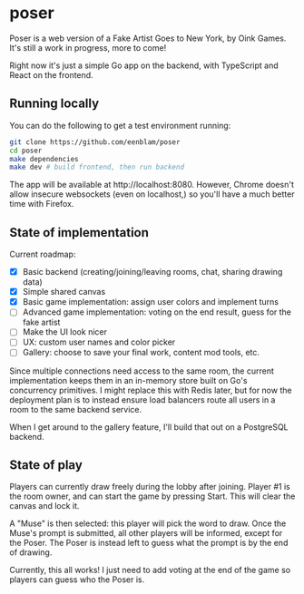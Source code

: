 # poser

Poser is a web version of a Fake Artist Goes to New York, by Oink Games.
It's still a work in progress, more to come!

Right now it's just a simple Go app on the backend, with TypeScript and React on the frontend.

## Running locally
You can do the following to get a test environment running:

```bash
git clone https://github.com/eenblam/poser
cd poser
make dependencies
make dev # build frontend, then run backend
```

The app will be available at http://localhost:8080.
However, Chrome doesn't allow insecure websockets (even on localhost,)
so you'll have a much better time with Firefox.

## State of implementation
Current roadmap:

* [x] Basic backend (creating/joining/leaving rooms, chat, sharing drawing data)
* [x] Simple shared canvas
* [x] Basic game implementation: assign user colors and implement turns
* [ ] Advanced game implementation: voting on the end result, guess for the fake artist
* [ ] Make the UI look nicer
* [ ] UX: custom user names and color picker
* [ ] Gallery: choose to save your final work, content mod tools, etc.

Since multiple connections need access to the same room,
the current implementation keeps them in an in-memory store
built on Go's concurrency primitives.
I might replace this with Redis later,
but for now the deployment plan is to instead ensure load balancers
route all users in a room to the same backend service.

When I get around to the gallery feature,
I'll build that out on a PostgreSQL backend.

## State of play
Players can currently draw freely during the lobby after joining.
Player #1 is the room owner, and can start the game by pressing Start.
This will clear the canvas and lock it.

A "Muse" is then selected: this player will pick the word to draw.
Once the Muse's prompt is submitted, all other players will be informed,
except for the Poser.
The Poser is instead left to guess what the prompt is by the end of drawing.

Currently, this all works! I just need to add voting at the end of the game
so players can guess who the Poser is.

